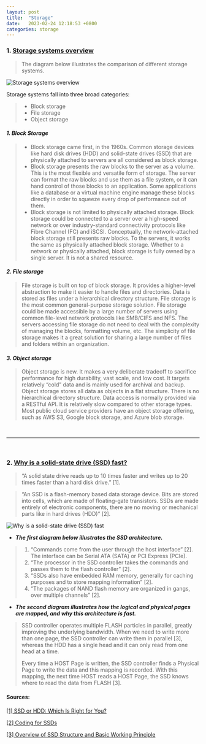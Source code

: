 ```yaml
---
layout: post
title:  "Storage"
date:   2023-02-24 12:18:53 +0800
categories: storage
---
```


### 1. [Storage systems overview](https://blog.bytebytego.com/p/storage-systems-overview?s=r)

> The diagram below illustrates the comparison of different storage systems.

![Storage systems overview](https://substackcdn.com/image/fetch/w_1456,c_limit,f_webp,q_auto:good,fl_progressive:steep/https%3A%2F%2Fbucketeer-e05bbc84-baa3-437e-9518-adb32be77984.s3.amazonaws.com%2Fpublic%2Fimages%2F3d09290b-ae20-494b-aeab-9fc2b095ff7f_2154x798.png)

Storage systems fall into three broad categories:
> - Block storage
> - File storage
> - Object storage

#### ***1. Block Storage***

> - Block storage came first, in the 1960s. Common storage devices like hard disk drives (HDD) and solid-state drives (SSD) that are physically attached to servers are all considered as block storage.
> - Block storage presents the raw blocks to the server as a volume. This is the most flexible and versatile form of storage. The server can format the raw blocks and use them as a file system, or it can hand control of those blocks to an application. Some applications like a database or a virtual machine engine manage these blocks directly in order to squeeze every drop of performance out of them.
> - Block storage is not limited to physically attached storage. Block storage could be connected to a server over a high-speed network or over industry-standard connectivity protocols like Fibre Channel (FC) and iSCSI. Conceptually, the network-attached block storage still presents raw blocks. To the servers, it works the same as physically attached block storage. Whether to a network or physically attached, block storage is fully owned by a single server. It is not a shared resource. 

#### ***2. File storage***

> File storage is built on top of block storage. It provides a higher-level abstraction to make it easier to handle files and directories. Data is stored as files under a hierarchical directory structure. File storage is the most common general-purpose storage solution. File storage could be made accessible by a large number of servers using common file-level network protocols like SMB/CIFS and NFS. The servers accessing file storage do not need to deal with the complexity of managing the blocks, formatting volume, etc. The simplicity of file storage makes it a great solution for sharing a large number of files and folders within an organization.

#### ***3. Object storage***

> Object storage is new. It makes a very deliberate tradeoff to sacrifice performance for high durability, vast scale, and low cost. It targets relatively “cold” data and is mainly used for archival and backup. Object storage stores all data as objects in a flat structure. There is no hierarchical directory structure. Data access is normally provided via a RESTful API. It is relatively slow compared to other storage types. Most public cloud service providers have an object storage offering, such as AWS S3, Google block storage, and Azure blob storage.

<br/>

---

<br/>

### 2. [Why is a solid-state drive (SSD) fast?](https://blog.bytebytego.com/p/why-is-a-solid-state-drive-ssd-fast?s=r)

> “A solid state drive reads up to 10 times faster and writes up to 20 times faster than a hard disk drive.” [1].

> “An SSD is a flash-memory based data storage device. Bits are stored into cells, which are made of floating-gate transistors. SSDs are made entirely of electronic components, there are no moving or mechanical parts like in hard drives (HDD)” [2].

![Why is a solid-state drive (SSD) fast](https://substackcdn.com/image/fetch/w_1456,c_limit,f_webp,q_auto:good,fl_progressive:steep/https%3A%2F%2Fbucketeer-e05bbc84-baa3-437e-9518-adb32be77984.s3.amazonaws.com%2Fpublic%2Fimages%2Fb482ea45-a1f6-4428-8aea-79b963cd9b04_1272x1544.jpeg)

- ***The first diagram below illustrates the SSD architecture.***

> 1. “Commands come from the user through the host interface” [2]. The interface can be Serial ATA (SATA) or PCI Express (PCIe). 
> 2. “The processor in the SSD controller takes the commands and passes them to the flash controller” [2].
> 3. “SSDs also have embedded RAM memory, generally for caching purposes and to store mapping information” [2].
> 4. “The packages of NAND flash memory are organized in gangs, over multiple channels” [2].

- ***The second diagram illustrates how the logical and physical pages are mapped, and why this architecture is fast.***

> SSD controller operates multiple FLASH particles in parallel, greatly improving the underlying bandwidth. When we need to write more than one page, the SSD controller can write them in parallel [3], whereas the HDD has a single head and it can only read from one head at a time.
>
> Every time a HOST Page is written, the SSD controller finds a Physical Page to write the data and this mapping is recorded. With this mapping, the next time HOST reads a HOST Page, the SSD knows where to read the data from FLASH [3].

#### Sources:

[[1] SSD or HDD: Which Is Right for You?](https://www.avg.com/en/signal/ssd-hdd-which-is-best)

[[2] Coding for SSDs](https://codecapsule.com/2014/02/12/coding-for-ssds-part-1-introduction-and-table-of-contents/)

[[3] Overview of SSD Structure and Basic Working Principle](https://www.elinfor.com/knowledge/overview-of-ssd-structure-and-basic-working-principle1-p-11203)
